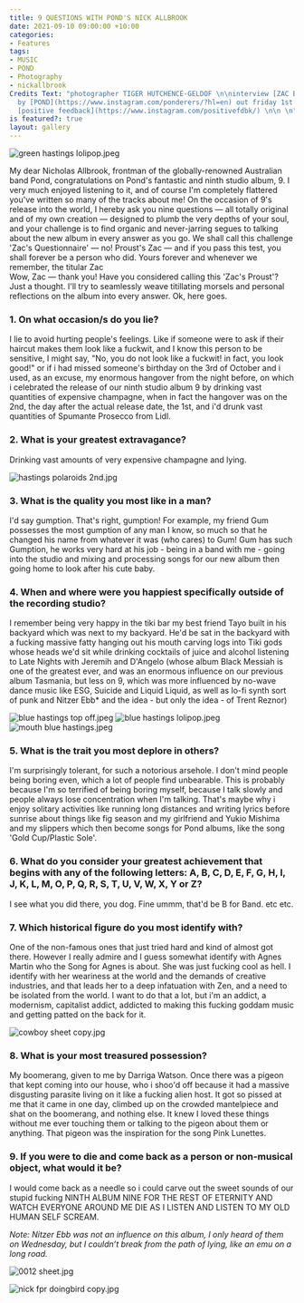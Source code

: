```yaml
---
title: 9 QUESTIONS WITH POND'S NICK ALLBROOK
date: 2021-09-10 09:00:00 +10:00
categories:
- Features
tags:
- MUSIC
- POND
- Photography
- nickallbrook
Credits Text: "photographer TIGER HUTCHENCE-GELDOF \n\ninterview [ZAC BAYLY](https://www.instagram.com/zacbayly/)\n\n[9](https://pondband.ffm.to/nine)
  by [POND](https://www.instagram.com/ponderers/?hl=en) out friday 1st october 2021\n\n\nproduction
  [positive feedback](https://www.instagram.com/positivefdbk/) \n\n \n"
is featured?: true
layout: gallery
---
```


![green hastings lolipop.jpeg](/uploads/green%20hastings%20lolipop.jpeg)

My dear Nicholas Allbrook, frontman of the globally-renowned Australian band Pond, congratulations on Pond's fantastic and ninth studio album, 9. I very much enjoyed listening to it, and of course I'm completely flattered you've written so many of the tracks about me! On the occasion of 9's release into the world, I hereby ask you nine questions — all totally original and of my own creation — designed to plumb the very depths of your soul, and your challenge is to find organic and never-jarring segues to talking about the new album in every answer as you go. We shall call this challenge 'Zac's Questionnaire' — no! Proust's Zac — and if you pass this test, you shall forever be a person who did. Yours forever and whenever we remember, the titular Zac  
 Wow, Zac — thank you! Have you considered calling this 'Zac's Proust'? Just a thought. I'll try to seamlessly weave titillating morsels and personal reflections on the album into every answer. Ok, here goes.

### 1. On what occasion/s do you lie?

I lie to avoid hurting people's feelings. Like if someone were to ask if their haircut makes them look like a fuckwit, and I know this person to be sensitive, I might say, "No, you do not look like a fuckwit! in fact, you look good!" or if i had missed someone's birthday on the 3rd of October and i used, as an excuse, my enormous hangover from the night before, on which i celebrated the release of our ninth studio album 9 by drinking vast quantities of expensive champagne, when in fact the hangover was on the 2nd, the day after the actual release date, the 1st, and i'd drunk vast quantities of Spumante Prosecco from Lidl. 

### 2. What is your greatest extravagance?

Drinking vast amounts of very expensive champagne and lying.

![hastings polaroids 2nd.jpg](/uploads/hastings%20polaroids%202nd.jpg)

### 3. What is the quality you most like in a man?

I'd say gumption. That's right, gumption! For example, my friend Gum possesses the most gumption of any man I know, so much so that he changed his name from whatever it was (who cares) to Gum! Gum has such Gumption, he works very hard at his job - being in a band with me - going into the studio and mixing and processing songs for our new album then going home to look after his cute baby. 

### 4. When and where were you happiest specifically outside of the recording studio?

I remember being very happy in the tiki bar my best friend Tayo built in his backyard which was next to my backyard. He'd be sat in the backyard with a fucking massive fatty hanging out his mouth carving logs into Tiki gods whose heads we'd sit while drinking cocktails of juice and alcohol listening to Late Nights with Jeremih and D'Angelo (whose album Black Messiah is one of the greatest ever, and was an enormous influence on our previous album Tasmania, but less on 9, which was more influenced by no-wave dance music like ESG, Suicide and Liquid Liquid, as well as lo-fi synth sort of punk and Nitzer Ebb* and the idea - but only the idea - of Trent Reznor)

![blue hastings top off.jpeg](/uploads/blue%20hastings%20top%20off.jpeg)
![blue hastings lolipop.jpeg](/uploads/blue%20hastings%20lolipop.jpeg)
![mouth blue hastings.jpeg](/uploads/mouth%20blue%20hastings.jpeg)


### 5. What is the trait you most deplore in others?

I'm surprisingly tolerant, for such a notorious arsehole. I don't mind people being boring even, which a lot of people find unbearable. This is probably because I'm so terrified of being boring myself, because I talk slowly and people always lose concentration when I'm talking. That's maybe why i enjoy solitary activities like running long distances and writing lyrics before sunrise about things like fig season and my girlfriend and Yukio Mishima and my slippers which then become songs for Pond albums, like the song 'Gold Cup/Plastic Sole'. 

### 6. What do you consider your greatest achievement that begins with any of the following letters: A, B, C, D, E, F, G, H, I, J, K, L, M, O, P, Q, R, S, T, U, V, W, X, Y or Z?

I see what you did there, you dog. Fine ummm, that'd be B for Band. etc etc.

### 7. Which historical figure do you most identify with?

One of the non-famous ones that just tried hard and kind of almost got there. However I really admire and I guess somewhat identify with Agnes Martin who the Song for Agnes is about. She was just fucking cool as hell. I identify with her weariness at the world and the demands of creative industries, and that leads her to a deep infatuation with Zen, and a need to be isolated from the world. I want to do that a lot, but i'm an addict, a modernism, capitalist addict, addicted to making this fucking goddam music and getting patted on the back for it.

![cowboy sheet copy.jpg](/uploads/cowboy%20sheet%20copy.jpg)

### 8. What is your most treasured possession?

My boomerang, given to me by Darriga Watson. Once there was a pigeon that kept coming into our house, who i shoo'd off because it had a massive disgusting parasite living on it like a fucking alien host. It got so pissed at me that it came in one day, climbed up on the crowded mantelpiece and shat on the boomerang, and nothing else. It knew I loved these things without me ever touching them or talking to the pigeon about them or anything. That pigeon was the inspiration for the song Pink Lunettes. 

### 9. If you were to die and come back as a person or non-musical object, what would it be?

I would come back as a needle so i could carve out the sweet sounds of our stupid fucking NINTH ALBUM NINE FOR THE REST OF ETERNITY AND WATCH EVERYONE AROUND ME DIE AS I LISTEN AND LISTEN TO MY OLD HUMAN SELF SCREAM.

*Note: Nitzer Ebb was not an influence on this album, I only heard of them on Wednesday, but I couldn’t break from the path of lying, like an emu on a long road.*

![0012 sheet.jpg](/uploads/0012%20sheet.jpg)

![nick fpr doingbird copy.jpg](/uploads/nick%20fpr%20doingbird%20copy.jpg)